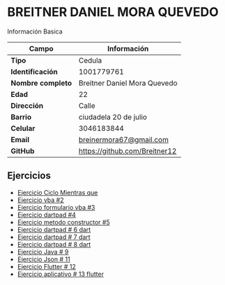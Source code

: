 # BREITNER DANIEL MORA QUEVEDO
Información Basica

| Campo | Información |
| --- | --- |
| **Tipo** | Cedula |
| **Identificación** | 1001779761 |
| **Nombre completo** | Breitner Daniel Mora Quevedo |
| **Edad** | 22 |
| **Dirección** | Calle |
| **Barrio** | ciudadela 20 de julio |
| **Celular** | 3046183844 |
| **Email** | breinermora67@gmail.com |
| **GitHub** | https://github.com/Breitner12 |

## Ejercicios
- [Ejercicio Ciclo Mientras que](/breitner/ciclowhile/README.md)
- [Ejercicio vba #2](/breitner/ejercicio_2/README.md)
- [Ejercicio  formulario vba #3](/breitner/ejercicio_3/README.md)
- [Ejercicio dartpad #4](/breitner/ejercicio_4/README.md)
- [Ejercicio metodo constructor #5](/breitner/ejercicio_5/README.md)
- [Ejercicio dartpad # 6 dart](/breitner/ejercicio_6/README.md)
- [Ejercicio dartpad # 7 dart](/breitner/ejercicio_7/README.md)
- [Ejercicio dartpad # 8 dart](/breitner/ejercicio_8/README.md)
- [Ejercicio Java # 9 ](/breitner/ejercicio_9/README.md)
- [Ejercicio Json # 11 ](/breitner/ejercicio_11/README.md)
- [Ejercicio Flutter # 12 ](/breitner/ejercicio_12/README.md)
- [Ejercicio aplicativo # 13 flutter](/breitner/aplicacion/README.MD)